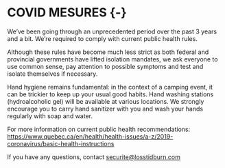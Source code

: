 #  COVID MESURES {-}

We’ve been going through an unprecedented period over the past 3 years and a bit. We’re required to comply with current public health rules.

Although these rules have become much less strict as both federal and provincial governments have lifted isolation mandates, we ask everyone to use common sense, pay attention to possible symptoms and test and isolate themselves if necessary.

Hand hygiene remains fundamental: in the context of a camping event, it can be trickier to keep up your usual good habits. Hand washing stations (hydroalcoholic gel) will be available at various locations. We strongly encourage you to carry hand sanitizer with you and wash your hands regularly with soap and water.

For more information on current public health recommendations: https://www.quebec.ca/en/health/health-issues/a-z/2019-coronavirus/basic-health-instructions

If you have any questions, contact securite@losstidburn.com
